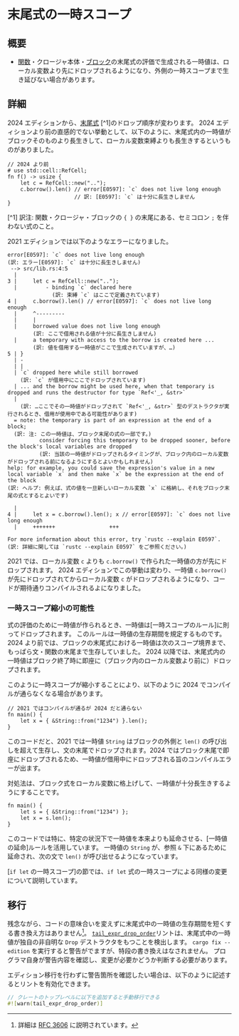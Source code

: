 <!--
# Tail expression temporary scope
-->

# 末尾式の一時スコープ

<!--
## Summary
-->

## 概要

<!--
- Temporary values generated in evaluation of the tail expression of a [function] or closure body, or a [block] may now be dropped before local variables, and are sometimes not extended to the next larger temporary scope.
-->

- [関数]・クロージャ本体・[ブロック]の末尾式の評価で生成される一時値は、ローカル変数より先にドロップされるようになり、外側の一時スコープまで生き延びない場合があります。

<!--
[function]: ../../reference/items/functions.html
[block]: ../../reference/expressions/block-expr.html
-->

[関数]: https://doc.rust-lang.org/reference/items/functions.html
[ブロック]: https://doc.rust-lang.org/reference/expressions/block-expr.html

<!--
## Details
-->

## 詳細

<!--
The 2024 Edition changes the drop order of [temporary values] in tail expressions. It often comes as a surprise that, before the 2024 Edition, temporary values in tail expressions can live longer than the block itself, and are dropped later than the local variable bindings, as in the following example:
-->

2024 エディションから、[末尾式] [^1]のドロップ順序が変わります。
2024 エディションより前の直感的でない挙動として、以下のように、末尾式内の一時値がブロックそのものより長生きして、ローカル変数束縛よりも長生きするというものがありました。

<!--
[temporary values]: ../../reference/expressions.html#temporaries
-->

[末尾式]: https://doc.rust-lang.org/reference/expressions.html#temporaries

<!--
```rust,edition2021,compile_fail,E0597
// Before 2024
# use std::cell::RefCell;
fn f() -> usize {
    let c = RefCell::new("..");
    c.borrow().len() // error[E0597]: `c` does not live long enough
}
```
-->

```rust,edition2021,compile_fail,E0597
// 2024 より前
# use std::cell::RefCell;
fn f() -> usize {
    let c = RefCell::new("..");
    c.borrow().len() // error[E0597]: `c` does not live long enough
                     // 訳: [E0597]: `c` は十分に長生きしません
}
```

[^1] 訳注: 関数・クロージャ・ブロックの `{ }` の末尾にある、セミコロン `;` を伴わない式のこと。

<!--
This yields the following error with the 2021 Edition:
-->

2021 エディションでは以下のようなエラーになりました。

```text
error[E0597]: `c` does not live long enough
(訳: エラー[E0597]: `c` は十分に長生きしません)
 --> src/lib.rs:4:5
  |
3 |     let c = RefCell::new("..");
  |         - binding `c` declared here
              (訳: 束縛 `c` はここで定義されています)
4 |     c.borrow().len() // error[E0597]: `c` does not live long enough
  |     ^---------
  |     |
  |     borrowed value does not live long enough
        (訳: ここで借用される値が十分に長生きしません)
  |     a temporary with access to the borrow is created here ...
        (訳: 値を借用する一時値がここで生成されていますが、…)
5 | }
  | -
  | |
  | `c` dropped here while still borrowed
    (訳: `c` が借用中にここでドロップされています)
  | ... and the borrow might be used here, when that temporary is dropped and runs the destructor for type `Ref<'_, &str>`
  |
    (訳: …ここでその一時値がドロップされて `Ref<'_, &str>` 型のデストラクタが実行されるとき、借用が使用中である可能性があります)
  = note: the temporary is part of an expression at the end of a block;
  (訳: 注: この一時値は、ブロック末尾の式の一部です。)
          consider forcing this temporary to be dropped sooner, before the block's local variables are dropped
          (訳: 当該の一時値がドロップされるタイミングが、ブロック内のローカル変数がドロップされる前になるようにするとよいかもしれません)
help: for example, you could save the expression's value in a new local variable `x` and then make `x` be the expression at the end of the block
(訳: ヘルプ: 例えば、式の値を一旦新しいローカル変数 `x` に格納し、それをブロック末尾の式とするとよいです)
          
  |
4 |     let x = c.borrow().len(); x // error[E0597]: `c` does not live long enough
  |     +++++++                 +++

For more information about this error, try `rustc --explain E0597`.
(訳: 詳細に関しては `rustc --explain E0597` をご参照ください。)
```

<!--
In 2021 the local variable `c` is dropped before the temporary created by `c.borrow()`. The 2024 Edition changes this so that the temporary value `c.borrow()` is dropped first, followed by dropping the local variable `c`, allowing the code to compile as expected.
-->

2021 では、ローカル変数 `c` よりも `c.borrow()` で作られた一時値の方が先にドロップされます。
2024 エディションでこの挙動は変わり、一時値 `c.borrow()` が先にドロップされてからローカル変数 `c` がドロップされるようになり、コードが期待通りコンパイルされるよになりました。

<!--
### Temporary scope may be narrowed
-->

### 一時スコープ縮小の可能性

<!--
When a temporary is created in order to evaluate an expression, the temporary is dropped based on the [temporary scope rules]. Those rules define how long the temporary will be kept alive. Before 2024, temporaries from tail expressions of a block would be extended outside of the block to the next temporary scope boundary. In many cases this would be the end of a statement or function body. In 2024, the temporaries of the tail expression may now be dropped immediately at the end of the block (before any local variables in the block).
-->

式の評価のために一時値が作られるとき、一時値は[一時スコープのルール]に則ってドロップされます。
このルールは一時値の生存期間を規定するものです。
2024 より前では、ブロックの末尾式における一時値は次のスコープ境界まで、もっぱら文・関数の末尾まで生存していました。
2024 以降では、末尾式内の一時値はブロック終了時に即座に（ブロック内のローカル変数より前に）ドロップされます。

<!--
This narrowing of the temporary scope may cause programs to fail to compile in 2024. For example:
-->

このように一時スコープが縮小することにより、以下のように 2024 でコンパイルが通らなくなる場合があります。

<!--
```rust,edition2024,E0716,compile_fail
// This example works in 2021, but fails to compile in 2024.
fn main() {
    let x = { &String::from("1234") }.len();
}
```
-->

```rust,edition2024,E0716,compile_fail
// 2021 ではコンパイルが通るが 2024 だと通らない
fn main() {
    let x = { &String::from("1234") }.len();
}
```

<!--
In this example, in 2021, the temporary `String` is extended outside of the block, past the call to `len()`, and is dropped at the end of the statement. In 2024, it is dropped immediately at the end of the block, causing a compile error about the temporary being dropped while borrowed.
-->

このコードだと、2021 では一時値 `String` はブロックの外側と `len()` の呼び出しを超えて生存し、文の末尾でドロップされます。2024 ではブロック末尾で即座にドロップされるため、一時値が借用中にドロップされる旨のコンパイルエラーが出ます。

<!--
The solution for these kinds of situations is to lift the block expression out to a local variable so that the temporary lives long enough:
-->

対処法は、ブロック式をローカル変数に格上げして、一時値が十分長生きするようにすることです。

```rust,edition2024
fn main() {
    let s = { &String::from("1234") };
    let x = s.len();
}
```

<!--
This particular example takes advantage of [temporary lifetime extension]. Temporary lifetime extension is a set of specific rules which allow temporaries to live longer than they normally would. Because the `String` temporary is behind a reference, the `String` temporary is extended long enough for the next statement to call `len()` on it.
-->


このコードでは特に、特定の状況下で一時値を本来よりも延命させる、[一時値の延命]ルールを活用しています。
一時値の `String` が、参照 `&` 下にあるために延命され、次の文で `len()` が呼び出せるようになっています。

<!--
See the [`if let` temporary scope] chapter for a similar change made to temporary scopes of `if let` expressions.
-->

[`if let` の一時スコープ]の節では、`if let` 式の一時スコープによる同様の変更について説明しています。

<!--
[`if let` temporary scope]: temporary-if-let-scope.md
[temporary scope rules]: ../../reference/destructors.html#temporary-scopes
[temporary lifetime extension]: ../../reference/destructors.html#temporary-lifetime-extension
-->

[`if let` temporary scope]: temporary-if-let-scope.md
[temporary scope rules]: https://doc.rust-lang.org/reference/destructors.html#temporary-scopes
[temporary lifetime extension]: https://doc.rust-lang.org/reference/destructors.html#temporary-lifetime-extension

<!--
## Migration
-->

## 移行

<!--
Unfortunately, there are no semantics-preserving rewrites to shorten the lifetime for temporary values in tail expressions[^RFC3606]. The [`tail_expr_drop_order`] lint detects if a temporary value with a custom, non-trivial `Drop` destructor is generated in a tail expression. Warnings from this lint will appear when running `cargo fix --edition`, but will otherwise not automatically make any changes. It is recommended to manually inspect the warnings and determine whether or not you need to make any adjustments.
-->

残念ながら、コードの意味合いを変えずに末尾式中の一時値の生存期間を短くする書き換え方はありません[^RFC3606]。
[`tail_expr_drop_order`]リントは、末尾式中の一時値が独自の非自明な `Drop` デストラクタをもつことを検出します。
`cargo fix --edition` を実行すると警告がでますが、特段の書き換えはなされません。
プログラマ自身が警告内容を確認し、変更が必要かどうか判断する必要があります。

<!--
If you want to manually inspect these warnings without performing the edition migration, you can enable the lint with:
-->

エディション移行を行わずに警告箇所を確認したい場合は、以下のように記述するとリントを有効化できます。

<!--
```rust
// Add this to the root of your crate to do a manual migration.
#![warn(tail_expr_drop_order)]
```
-->

```rust
// クレートのトップレベルに以下を追加すると手動移行できる
#![warn(tail_expr_drop_order)]
```

<!--
[^RFC3606]: Details are documented at [RFC 3606](https://github.com/rust-lang/rfcs/pull/3606)
-->

[^RFC3606]: 詳細は [RFC 3606](https://github.com/rust-lang/rfcs/pull/3606) に説明されています。

<!--
[`tail_expr_drop_order`]: ../../rustc/lints/listing/allowed-by-default.html#tail-expr-drop-order
-->

[`tail_expr_drop_order`]: https://doc.rust-lang.org/rustc/lints/listing/allowed-by-default.html#tail-expr-drop-order
